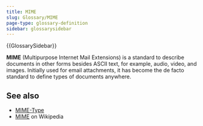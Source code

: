 ```yaml
---
title: MIME
slug: Glossary/MIME
page-type: glossary-definition
sidebar: glossarysidebar
---
```


{{GlossarySidebar}}

**MIME** (Multipurpose Internet Mail Extensions) is a standard to describe documents in other forms besides ASCII text, for example, audio, video, and images.
Initially used for email attachments, it has become the de facto standard to define types of documents anywhere.

## See also

- [MIME-Type](/en-US/docs/Glossary/MIME_type)
- [MIME](https://en.wikipedia.org/wiki/MIME) on Wikipedia
